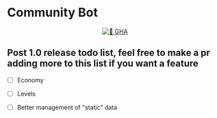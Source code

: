 # Community Bot

<p align="center">
  <a href="https://github.com/blazium-engine/community-bot/actions/workflows/runner.yml">
    <img src="https://github.com/blazium-engine/community-bot/actions/workflows/runner.yml/badge.svg" alt="🔗 GHA">
  </a>
</p>


## Post 1.0 release todo list, feel free to make a pr adding more to this list if you want a feature
- [ ] Economy
- [ ] Levels
- [ ] Better management of "static" data

